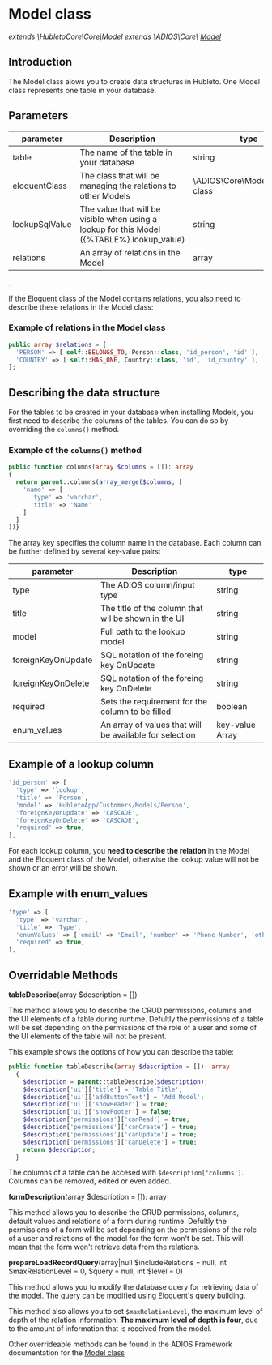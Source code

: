 # Model class

_extends \HubletoCore\Core\Model extends \ADIOS\Core\ [Model](adios/model)_

## Introduction

The Model class alows you to create data structures in Hubleto. One Model class represents one table in your database.

## Parameters

| parameter      | Description                                                                                  | type                             |
| -------------- | -------------------------------------------------------------------------------------------- | -------------------------------- |
| table          | The name of the table in your database                                                       | string                           |
| eloquentClass  | The class that will be managing the relations to other Models                                | \ADIOS\Core\Model\Eloquent class |
| lookupSqlValue | The value that will be visible when using a lookup for this Model ({\%TABLE\%}.lookup_value) | string                           |
| relations      | An array of relations in the Model                                                           | array                            |

.

If the Eloquent class of the Model contains relations, you also need to describe these relations in the Model class:

### Example of relations in the Model class

```php
public array $relations = [
  'PERSON' => [ self::BELONGS_TO, Person::class, 'id_person', 'id' ],
  'COUNTRY' => [ self::HAS_ONE, Country::class, 'id', 'id_country' ],
];
```

## Describing the data structure

For the tables to be created in your database when installing Models, you first need to describe the columns of the tables. You can do so by overriding the `columns()` method.

### Example of the `columns()` method

```php
public function columns(array $columns = []): array
{
  return parent::columns(array_merge($columns, [
    'name' => [
      'type' => 'varchar',
      'title' => 'Name'
    ]
  ]
))}
```

The array key specifies the column name in the database. Each column can be further defined by several key-value pairs:

| parameter          | Description                                             | type            |
| ------------------ | ------------------------------------------------------- | --------------- |
| type               | The ADIOS column/input type                             | string          |
| title              | The title of the column that wil be shown in the UI     | string          |
| model              | Full path to the lookup model                           | string          |
| foreignKeyOnUpdate | SQL notation of the foreing key OnUpdate                | string          |
| foreignKeyOnDelete | SQL notation of the foreing key OnDelete                | string          |
| required           | Sets the requirement for the column to be filled        | boolean         |
| enum_values        | An array of values that will be available for selection | key-value Array |

## Example of a lookup column

```php
'id_person' => [
  'type' => 'lookup',
  'title' => 'Person',
  'model' => 'HubletoApp/Customers/Models/Person',
  'foreignKeyOnUpdate' => 'CASCADE',
  'foreignKeyOnDelete' => 'CASCADE',
  'required' => true,
],
```

For each lookup column, you **need to describe the relation** in the Model and the Eloquent class of the Model, otherwise the lookup value will not be shown or an error will be shown.

## Example with enum_values

```php
'type' => [
  'type' => 'varchar',
  'title' => 'Type',
  'enumValues' => ['email' => 'Email', 'number' => 'Phone Number', 'other' => 'Other'],
  'required' => true,
],
```

## Overridable Methods

**tableDescribe**(array $description = [])

This method allows you to describe the CRUD permissions, columns and the UI elements of a table during runtime.
Defultly the permissions of a table will be set depending on the permissions of the role of a user and some of the UI elements of the table will not be present.

This example shows the options of how you can describe the table:

```php
public function tableDescribe(array $description = []): array
  {
    $description = parent::tableDescribe($description);
    $description['ui']['title'] = 'Table Title';
    $description['ui']['addButtonText'] = 'Add Model';
    $description['ui']['showHeader'] = true;
    $description['ui']['showFooter'] = false;
    $description['permissions']['canRead'] = true;
    $description['permissions']['canCreate'] = true;
    $description['permissions']['canUpdate'] = true;
    $description['permissions']['canDelete'] = true;
    return $description;
  }
```

The columns of a table can be accesed with `$description['columns']`. Columns can be removed, edited or even added.

**formDescription**(array $description = []): array

This method allows you to describe the CRUD permissions, columns, default values and relations of a form during runtime.
Defultly the permissions of a form will be set depending on the permissions of the role of a user and relations of the model for the form won't be set. This will mean that the form won't retrieve data from the relations.

**prepareLoadRecordQuery**(array|null $includeRelations = null, int $maxRelationLevel = 0, $query = null, int $level = 0)

This method allows you to modify the database query for retrieving data of the model. The query can be modified using Eloquent's query building.

This method also allows you to set `$maxRelationLevel`, the maximum level of depth of the relation information. **The maximum level of depth is four**, due to the amount of information that is received from the model.

Other overrideable methods can be found in the ADIOS Framework documentation for the [Model class](adios/model)
